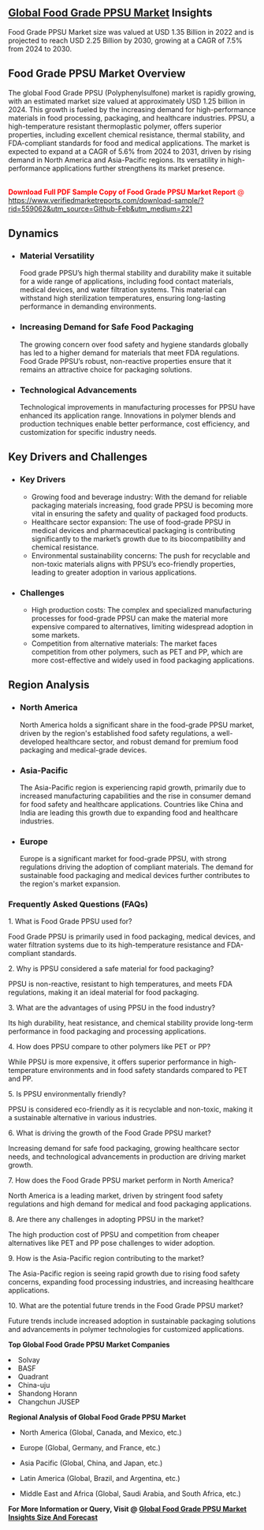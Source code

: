 <h2><a href="https://www.verifiedmarketreports.com/download-sample/?rid=559062&amp;utm_source=Github&amp;utm_medium=221" target="_blank">Global Food Grade PPSU Market</a> Insights</h2><p>Food Grade PPSU Market size was valued at USD 1.35 Billion in 2022 and is projected to reach USD 2.25 Billion by 2030, growing at a CAGR of 7.5% from 2024 to 2030.</p><p><h2>Food Grade PPSU Market Overview</h2> <p>The global Food Grade PPSU (Polyphenylsulfone) market is rapidly growing, with an estimated market size valued at approximately USD 1.25 billion in 2024. This growth is fueled by the increasing demand for high-performance materials in food processing, packaging, and healthcare industries. PPSU, a high-temperature resistant thermoplastic polymer, offers superior properties, including excellent chemical resistance, thermal stability, and FDA-compliant standards for food and medical applications. The market is expected to expand at a CAGR of 5.6% from 2024 to 2031, driven by rising demand in North America and Asia-Pacific regions. Its versatility in high-performance applications further strengthens its market presence. <br><br><p><span class=""><span style="color: #ff0000;"><strong>Download Full PDF Sample Copy of Food Grade PPSU Market Report</strong> @ </span><a href="https://www.verifiedmarketreports.com/download-sample/?rid=559062&amp;utm_source=Github-Feb&amp;utm_medium=221" target="_blank">https://www.verifiedmarketreports.com/download-sample/?rid=559062&amp;utm_source=Github-Feb&amp;utm_medium=221</a></span></p></p> <h2>Dynamics</h2> <ul> <li><h3>Material Versatility</h3> <p>Food grade PPSU’s high thermal stability and durability make it suitable for a wide range of applications, including food contact materials, medical devices, and water filtration systems. This material can withstand high sterilization temperatures, ensuring long-lasting performance in demanding environments.</p> </li> <li><h3>Increasing Demand for Safe Food Packaging</h3> <p>The growing concern over food safety and hygiene standards globally has led to a higher demand for materials that meet FDA regulations. Food Grade PPSU’s robust, non-reactive properties ensure that it remains an attractive choice for packaging solutions.</p> </li> <li><h3>Technological Advancements</h3> <p>Technological improvements in manufacturing processes for PPSU have enhanced its application range. Innovations in polymer blends and production techniques enable better performance, cost efficiency, and customization for specific industry needs.</p> </li> </ul> <h2>Key Drivers and Challenges</h2> <ul> <li><h3>Key Drivers</h3> <ul> <li>Growing food and beverage industry: With the demand for reliable packaging materials increasing, food grade PPSU is becoming more vital in ensuring the safety and quality of packaged food products.</li> <li>Healthcare sector expansion: The use of food-grade PPSU in medical devices and pharmaceutical packaging is contributing significantly to the market’s growth due to its biocompatibility and chemical resistance.</li> <li>Environmental sustainability concerns: The push for recyclable and non-toxic materials aligns with PPSU’s eco-friendly properties, leading to greater adoption in various applications.</li> </ul> </li> <li><h3>Challenges</h3> <ul> <li>High production costs: The complex and specialized manufacturing processes for food-grade PPSU can make the material more expensive compared to alternatives, limiting widespread adoption in some markets.</li> <li>Competition from alternative materials: The market faces competition from other polymers, such as PET and PP, which are more cost-effective and widely used in food packaging applications.</li> </ul> </li> </ul> <h2>Region Analysis</h2> <ul> <li><h3>North America</h3> <p>North America holds a significant share in the food-grade PPSU market, driven by the region's established food safety regulations, a well-developed healthcare sector, and robust demand for premium food packaging and medical-grade devices.</p> </li> <li><h3>Asia-Pacific</h3> <p>The Asia-Pacific region is experiencing rapid growth, primarily due to increased manufacturing capabilities and the rise in consumer demand for food safety and healthcare applications. Countries like China and India are leading this growth due to expanding food and healthcare industries.</p> </li> <li><h3>Europe</h3> <p>Europe is a significant market for food-grade PPSU, with strong regulations driving the adoption of compliant materials. The demand for sustainable food packaging and medical devices further contributes to the region's market expansion.</p> </li> </ul> <h3>Frequently Asked Questions (FAQs)</h3> <p>1. What is Food Grade PPSU used for?</p> <p>Food Grade PPSU is primarily used in food packaging, medical devices, and water filtration systems due to its high-temperature resistance and FDA-compliant standards.</p> <p>2. Why is PPSU considered a safe material for food packaging?</p> <p>PPSU is non-reactive, resistant to high temperatures, and meets FDA regulations, making it an ideal material for food packaging.</p> <p>3. What are the advantages of using PPSU in the food industry?</p> <p>Its high durability, heat resistance, and chemical stability provide long-term performance in food packaging and processing applications.</p> <p>4. How does PPSU compare to other polymers like PET or PP?</p> <p>While PPSU is more expensive, it offers superior performance in high-temperature environments and in food safety standards compared to PET and PP.</p> <p>5. Is PPSU environmentally friendly?</p> <p>PPSU is considered eco-friendly as it is recyclable and non-toxic, making it a sustainable alternative in various industries.</p> <p>6. What is driving the growth of the Food Grade PPSU market?</p> <p>Increasing demand for safe food packaging, growing healthcare sector needs, and technological advancements in production are driving market growth.</p> <p>7. How does the Food Grade PPSU market perform in North America?</p> <p>North America is a leading market, driven by stringent food safety regulations and high demand for medical and food packaging applications.</p> <p>8. Are there any challenges in adopting PPSU in the market?</p> <p>The high production cost of PPSU and competition from cheaper alternatives like PET and PP pose challenges to wider adoption.</p> <p>9. How is the Asia-Pacific region contributing to the market?</p> <p>The Asia-Pacific region is seeing rapid growth due to rising food safety concerns, expanding food processing industries, and increasing healthcare applications.</p> <p>10. What are the potential future trends in the Food Grade PPSU market?</p> <p>Future trends include increased adoption in sustainable packaging solutions and advancements in polymer technologies for customized applications.</p> </p><p><strong>Top Global Food Grade PPSU Market Companies</strong></p><div data-test-id=""><p><li>Solvay</li><li> BASF</li><li> Quadrant</li><li> China-uju</li><li> Shandong Horann</li><li> Changchun JUSEP</li></p><div><strong>Regional Analysis of&nbsp;Global Food Grade PPSU Market</strong></div><ul><li dir="ltr"><p dir="ltr">North America&nbsp;(Global, Canada, and Mexico, etc.)</p></li><li dir="ltr"><p dir="ltr">Europe (Global, Germany, and France, etc.)</p></li><li dir="ltr"><p dir="ltr">Asia Pacific&nbsp;(Global, China, and Japan, etc.)</p></li><li dir="ltr"><p dir="ltr">Latin America&nbsp;(Global, Brazil, and Argentina, etc.)</p></li><li dir="ltr">Middle East and Africa&nbsp;(Global, Saudi Arabia, and South Africa, etc.)</li></ul><p><strong>For More Information or Query, Visit @&nbsp;</strong><strong><a href="https://www.verifiedmarketreports.com/product/food-grade-ppsu-market/?utm_source=Github&amp;utm_medium=221" target="_blank">Global Food Grade PPSU Market Insights Size And Forecast</a></strong></p></div>
